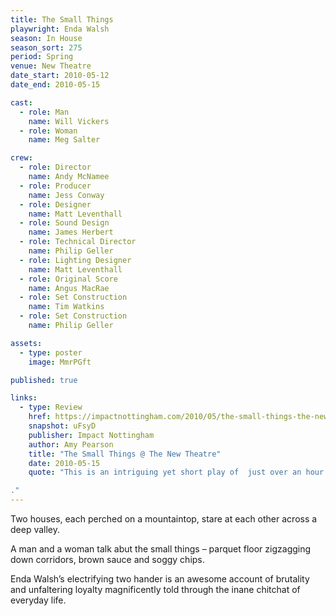 ```yaml
---
title: The Small Things
playwright: Enda Walsh
season: In House
season_sort: 275
period: Spring
venue: New Theatre
date_start: 2010-05-12
date_end: 2010-05-15

cast:
  - role: Man
    name: Will Vickers
  - role: Woman
    name: Meg Salter

crew:
  - role: Director
    name: Andy McNamee
  - role: Producer
    name: Jess Conway
  - role: Designer
    name: Matt Leventhall
  - role: Sound Design
    name: James Herbert
  - role: Technical Director
    name: Philip Geller
  - role: Lighting Designer
    name: Matt Leventhall
  - role: Original Score
    name: Angus MacRae
  - role: Set Construction
    name: Tim Watkins
  - role: Set Construction
    name: Philip Geller

assets:
  - type: poster
    image: MmrPGft

published: true

links:
  - type: Review
    href: https://impactnottingham.com/2010/05/the-small-things-the-new-theatre/
    snapshot: uFsyD
    publisher: Impact Nottingham
    author: Amy Pearson
    title: "The Small Things @ The New Theatre"
    date: 2010-05-15
    quote: "This is an intriguing yet short play of  just over an hour with no interval. There’s no denying it’s an intense performance, the message at the heart being the fragility of age. It won’t make you relax but it’ll leave you pondering.

."
---
```


Two houses, each perched on a mountaintop, stare at each other across a deep valley.

A man and a woman talk abut the small things – parquet floor zigzagging down corridors, brown sauce and soggy chips.

Enda Walsh’s electrifying two hander is an awesome account of brutality and unfaltering loyalty magnificently told through the inane chitchat of everyday life.
